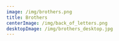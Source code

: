 ```yaml
---
image: /img/brothers.png
title: Brothers
centerImage: /img/back_of_letters.png
desktopImage: /img/brothers_desktop.jpg
---
```

